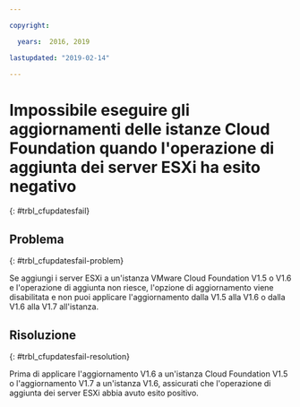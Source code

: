 ```yaml
---

copyright:

  years:  2016, 2019

lastupdated: "2019-02-14"

---
```


# Impossibile eseguire gli aggiornamenti delle istanze Cloud Foundation quando l'operazione di aggiunta dei server ESXi ha esito negativo
{: #trbl_cfupdatesfail}

## Problema
{: #trbl_cfupdatesfail-problem}

Se aggiungi i server ESXi a un'istanza VMware Cloud Foundation V1.5 o V1.6 e l'operazione di aggiunta non riesce, l'opzione di aggiornamento viene disabilitata e non puoi applicare l'aggiornamento dalla V1.5 alla V1.6 o dalla V1.6 alla V1.7 all'istanza.

## Risoluzione
{: #trbl_cfupdatesfail-resolution}

Prima di applicare l'aggiornamento V1.6 a un'istanza Cloud Foundation V1.5 o l'aggiornamento V1.7 a un'istanza V1.6, assicurati che l'operazione di aggiunta dei
server ESXi abbia avuto esito positivo.
